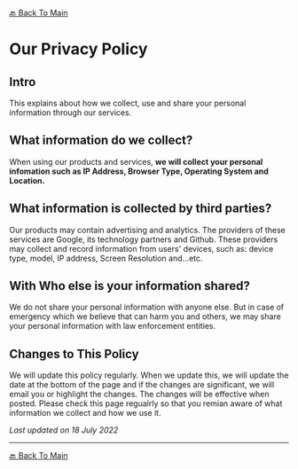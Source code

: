 <a href="https://github.com/CartimDraluc/Cartimpedia/blob/main/README.md">:back: Back To Main</a>

# Our Privacy Policy

## Intro

This explains about how we collect, use and share your personal information through our services.

## What information do we collect?

When using our products and services, **we will collect your personal infomation such as IP Address, Browser Type, Operating System and Location.**

## What information is collected by third parties?

Our products may contain advertising and analytics. The providers of these services are Google, its technology partners and Github. These providers may collect and record information from users' devices, such as: device type, model, IP address, Screen Resolution and...etc.

## With Who else is your information shared?

We do not share your personal information with anyone else.
But in case of emergency which we believe that can harm you and others, we may share your personal information with law enforcement entities.

<!--## Why we collect your personal information?

- To contact you. - We use your information to contact your about important products or changes to the Policy-->

## Changes to This Policy

We will update this policy regularly. When we update this, we will update the date at the bottom of the page and if the changes are significant, we will email you or highlight the changes. The changes will be effective when posted. Please check this page regualrly so that you remian aware of what information we collect and how we use it.



*Last updated on 18 July 2022*
<hr>

<a href="https://github.com/CartimDraluc/Cartimpedia/blob/main/README.md">:back: Back To Main</a>
